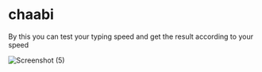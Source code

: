# chaabi

By this  you can test your typing speed and get the result  according to your speed



![Screenshot (5)](https://github.com/AnjuTewatia/chaabi/assets/107940317/9705353e-2587-449e-860d-cbfdc196f8d6)
